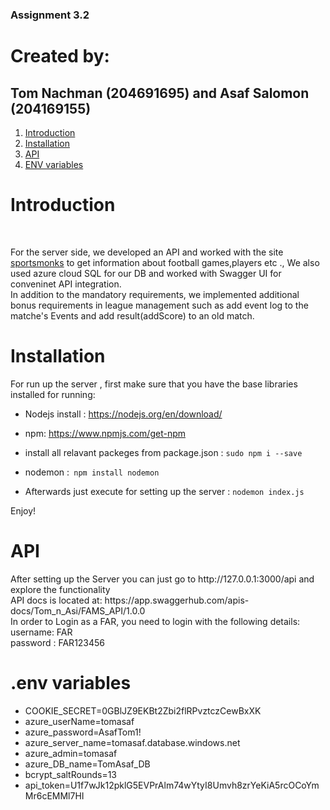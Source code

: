 ### Assignment 3.2

# Created by:
## Tom Nachman (204691695) and Asaf Salomon (204169155)

1. [Introduction ](#introduction)
2. [Installation ](#Installation)
3. [ API ](#ourAPI)
4. [ ENV variables ](#env)

<a name="Introduction"></a>
# Introduction
<br>
<p>
For the server side, we developed an API and worked with the site <a href="https://www.sportmonks.com/soccer-api/">sportsmonks</a> to get information about football games,players etc .,
We also used azure cloud SQL for our DB and worked with Swagger UI for conveninet API integration.
 <br>
In addition to the mandatory requirements, we implemented additional bonus requirements in league management such as add event log to the matche's Events and add result(addScore) to an old match.
</p>

<a name="Installation"></a>
# Installation
<p>
For run up the server , first make sure that you have the base libraries installed for running:

- Nodejs install : https://nodejs.org/en/download/
- npm: https://www.npmjs.com/get-npm
- install all relavant packeges from package.json  : `sudo npm i --save`
- nodemon :` npm install nodemon`

- Afterwards just execute for setting up the server : `nodemon index.js`

Enjoy!
</p>

<a name="ourAPI"></a>
# API
<p>
 After setting up the Server you can just go to http://127.0.0.1:3000/api and explore the functionality
 <br>
 API docs is located at: https://app.swaggerhub.com/apis-docs/Tom_n_Asi/FAMS_API/1.0.0
 <br>
 In order to Login as a FAR, you need to login with the following details:
 <br>
    username: FAR
 <br>
    password : FAR123456
</p>

<a name="env"></a>
# .env variables
* COOKIE_SECRET=0GBlJZ9EKBt2Zbi2flRPvztczCewBxXK
* azure_userName=tomasaf
* azure_password=AsafTom1!
* azure_server_name=tomasaf.database.windows.net
* azure_admin=tomasaf
* azure_DB_name=TomAsaf_DB
* bcrypt_saltRounds=13
* api_token=U1f7wJk12pklG5EVPrAlm74wYtyI8Umvh8zrYeKiA5rcOCoYmMr6cEMMl7HI
